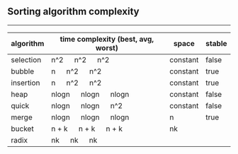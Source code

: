 
## Sorting algorithm complexity
---

| algorithm | time complexity (best, avg, worst) | space | stable |
|---|---|---|---|
| selection | n^2 &emsp; n^2 &emsp; n^2 | constant | false
| bubble | n &emsp; n^2 &emsp; n^2 | constant | true
| insertion | n &emsp; n^2 &emsp; n^2 | constant | true
| heap | nlogn &emsp; nlogn &emsp; nlogn | constant | false
| quick | nlogn &emsp; nlogn &emsp; n^2 | constant | false
| merge | nlogn &emsp; nlogn &emsp; nlogn | n | true
| bucket | n + k &emsp; n + k &emsp; n + k | nk
| radix | nk &emsp; nk &emsp; nk